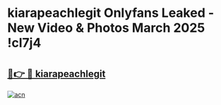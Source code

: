 # kiarapeachlegit Onlyfans Leaked - New Video & Photos March 2025 !cl7j4

# <h2><a href="https://cqjhtm.iuczelnia.edu.pl?title=kiarapeachlegit&ref=cl7j4">🔗👉 🔴 kiarapeachlegit</a></h2>

[![acn](https://github.com/user-attachments/assets/0f9c940e-d8b0-45ae-aac7-cd30a18b3e1c)](https://cqjhtm.iuczelnia.edu.pl?title=kiarapeachlegit&ref=cl7j4)

